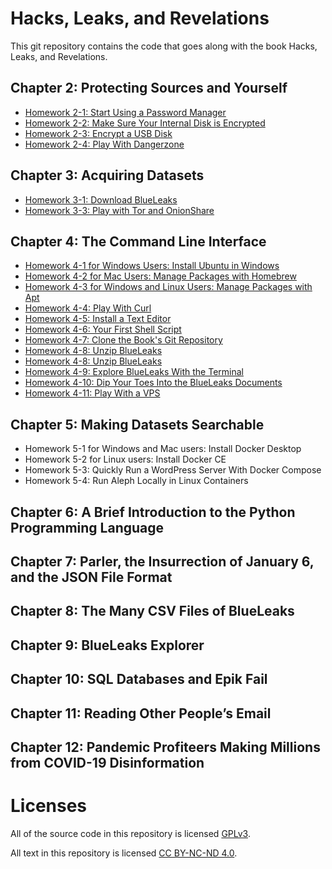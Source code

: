 # Hacks, Leaks, and Revelations

This git repository contains the code that goes along with the book Hacks, Leaks, and Revelations.

## Chapter 2: Protecting Sources and Yourself

- [Homework 2-1: Start Using a Password Manager](./chapter-2/homework-2-1.md)
- [Homework 2-2: Make Sure Your Internal Disk is Encrypted](./chapter-2/homework-2-2.md)
- [Homework 2-3: Encrypt a USB Disk](./chapter-2/homework-2-3.md)
- [Homework 2-4: Play With Dangerzone](./chapter-2/homework-2-4.md)

## Chapter 3: Acquiring Datasets

- [Homework 3-1: Download BlueLeaks](./chapter-3/homework-3-1.md)
- [Homework 3-3: Play with Tor and OnionShare](./chapter-3/homework-3-2.md)

## Chapter 4: The Command Line Interface

- [Homework 4-1 for Windows Users: Install Ubuntu in Windows](./chapter-4/homework-4-1.md)
- [Homework 4-2 for Mac Users: Manage Packages with Homebrew](./chapter-4/homework-4-2.md)
- [Homework 4-3 for Windows and Linux Users: Manage Packages with Apt](./chapter-4/homework-4-3.md)
- [Homework 4-4: Play With Curl](./chapter-4/homework-4-4.md)
- [Homework 4-5: Install a Text Editor](./chapter-4/homework-4-5.md)
- [Homework 4-6: Your First Shell Script](./chapter-4/homework-4-6.md)
- [Homework 4-7: Clone the Book's Git Repository](./chapter-4/homework-4-7.md)
- [Homework 4-8: Unzip BlueLeaks](./chapter-4/homework-4-7.md)
- [Homework 4-8: Unzip BlueLeaks](./chapter-4/homework-4-8.md)
- [Homework 4-9: Explore BlueLeaks With the Terminal](./chapter-4/homework-4-9.md)
- [Homework 4-10: Dip Your Toes Into the BlueLeaks Documents](./chapter-4/homework-4-10.md)
- [Homework 4-11: Play With a VPS](./chapter-4/homework-4-11.md)

## Chapter 5: Making Datasets Searchable

- Homework 5-1 for Windows and Mac users: Install Docker Desktop
- Homework 5-2 for Linux users: Install Docker CE
- Homework 5-3: Quickly Run a WordPress Server With Docker Compose
- Homework 5-4: Run Aleph Locally in Linux Containers

## Chapter 6: A Brief Introduction to the Python Programming Language

## Chapter 7: Parler, the Insurrection of January 6, and the JSON File Format

## Chapter 8: The Many CSV Files of BlueLeaks

## Chapter 9: BlueLeaks Explorer

## Chapter 10: SQL Databases and Epik Fail

## Chapter 11: Reading Other People’s Email

## Chapter 12: Pandemic Profiteers Making Millions from COVID-19 Disinformation

# Licenses

All of the source code in this repository is licensed [GPLv3](./LICENSE).

All text in this repository is licensed [CC BY-NC-ND 4.0](https://creativecommons.org/licenses/by-nc-nd/4.0/).
